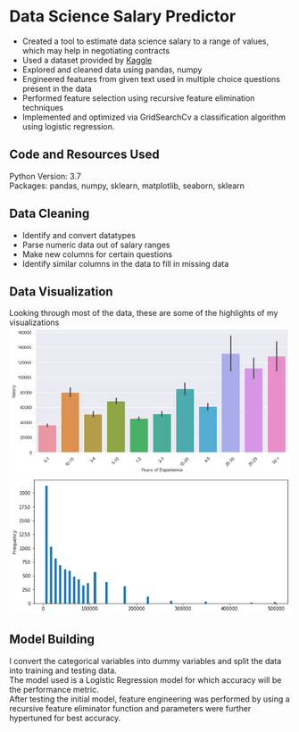 
# Data Science Salary Predictor
* Created a tool to estimate data science salary to a range of values, which may help in negotiating contracts
* Used a dataset provided by [Kaggle](https://www.kaggle.com/c/kaggle-survey-2019/data)
* Explored and cleaned data using pandas, numpy
* Engineered features from given text used in multiple choice questions present in the data
* Performed feature selection using recursive feature elimination techniques
* Implemented and optimized via GridSearchCv a classification algorithm using logistic regression.

## Code and Resources Used
Python Version: 3.7<br>
Packages: pandas, numpy, sklearn, matplotlib, seaborn, sklearn

## Data Cleaning
* Identify and convert datatypes
* Parse numeric data out of salary ranges
* Make new columns for certain questions
* Identify similar columns in the data to fill in missing data

## Data Visualization
Looking through most of the data, these are some of the highlights of my visualizations
![](https://github.com/Alliriz/RizwanPortfolio/blob/main/Images/Salary-Experience.png) ![](https://github.com/Alliriz/RizwanPortfolio/blob/main/Salary/Images/Salary%20Frequency.png)

## Model Building
I convert the categorical variables into dummy variables and split the data into training and testing data. <br>
The model used is a Logistic Regression model for which accuracy will be the performance metric. <br>
After testing the initial model, feature engineering was performed by using a recursive feature eliminator function and parameters were further hypertuned for best accuracy.

